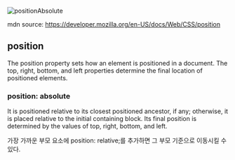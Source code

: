 ![positionAbsolute](https://user-images.githubusercontent.com/72768159/156287548-b9ca53a9-b958-44eb-8b28-16f03f58bc37.png)

mdn source: <https://developer.mozilla.org/en-US/docs/Web/CSS/position>

## position

The position property sets how an element is positioned in a document. The top, right, bottom, and left properties determine the final location of positioned elements.

### position: absolute

It is positioned relative to its closest positioned ancestor, if any; otherwise, it is placed relative to the initial containing block. Its final position is determined by the values of top, right, bottom, and left.

가장 가까운 부모 요소에 position: relative;를 추가하면 그 부모 기준으로 이동시킬 수 있다.
